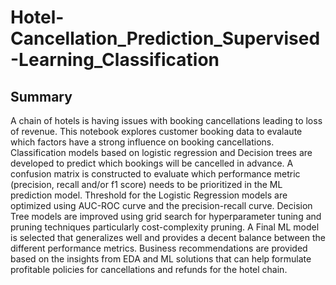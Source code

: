 # Hotel-Cancellation_Prediction_Supervised-Learning_Classification
## Summary
A chain of hotels is having issues with booking cancellations leading to loss of revenue. This notebook explores customer booking data to evalaute which factors have a strong influence on booking cancellations. Classification models based on logistic regression and Decision trees are developed to predict which bookings will be cancelled in advance. A confusion matrix is constructed to evaluate which performance metric (precision, recall and/or f1 score) needs to be prioritized in the ML prediction model.  Threshold for the Logistic Regression models are optimized using AUC-ROC curve and the precision-recall curve. Decision Tree models are improved using grid search for hyperparameter tuning and pruning techniques particularly cost-complexity pruning. A Final ML model is selected that generalizes well and provides a decent balance between the different performance metrics. Business recommendations are provided based on the insights from EDA and ML solutions that can help formulate profitable policies for cancellations and refunds for the hotel chain.
